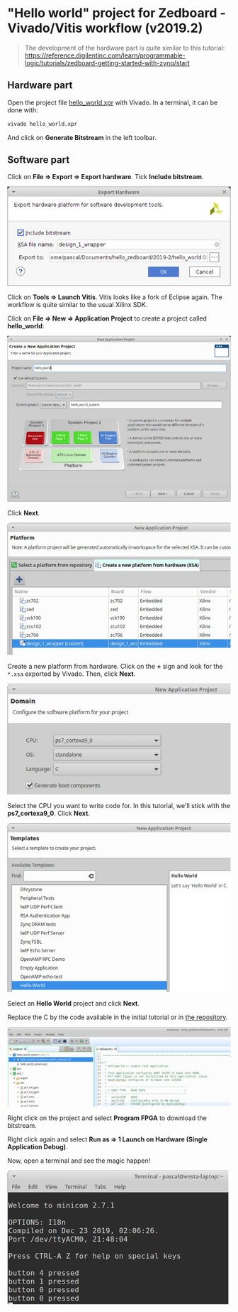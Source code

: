 # "Hello world" project for Zedboard - Vivado/Vitis workflow (v2019.2)

> The development of the hardware part is quite similar to this tutorial: https://reference.digilentinc.com/learn/programmable-logic/tutorials/zedboard-getting-started-with-zynq/start

## Hardware part

Open the project file [hello_world.xpr](./hello_world/hello_world.xpr) with Vivado. In a terminal, it can be done with:

```bash
vivado hello_world.xpr
```

And click on **Generate Bitstream** in the left toolbar.

## Software part

Click on **File => Export => Export hardware**. Tick **Include bitstream**.

![](../img/img1.jpg)

Click on **Tools => Launch Vitis**. Vitis looks like a fork of Eclipse again. The workflow is quite similar to the usual Xilinx SDK.

Click on **File => New => Application Project** to create a project called **hello_world**:

![](../img/img3.jpg)

Click **Next**.

![](../img/img4.jpg)

Create a new platform from hardware. Click on the **+** sign and look for the `*.xsa` exported by Vivado. Then, click **Next**.

![](../img/img5.jpg)

Select the CPU you want to write code for. In this tutorial, we'll stick with the **ps7_cortexa9_0**. Click **Next**.

![](../img/img6.jpg)

Select an **Hello World** project and click **Next**.

Replace the C by the code available in the initial tutorial or in [the repository](../src/helloworld.c).

![](../img/img7.jpg)

Right click on the project and select **Program FPGA** to download the bitstream.

Right click again and select **Run as => 1 Launch on Hardware (Single Application Debug)**.

Now, open a terminal and see the magic happen!

![](../img/img8.jpg)
